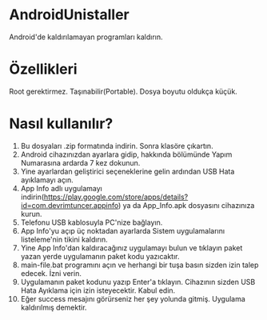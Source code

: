 # AndroidUnistaller
Android'de kaldırılamayan programları kaldırın.

# Özellikleri
Root gerektirmez.
Taşınabilir(Portable).
Dosya boyutu oldukça küçük.

# Nasıl kullanılır?
1) Bu dosyaları .zip formatında indirin. Sonra klasöre çıkartın.
2) Android cihazınızdan ayarlara gidip, hakkında bölümünde Yapım Numarasına ardarda 7 kez dokunun.
3) Yine ayarlardan geliştirici seçeneklerine gelin ardından USB Hata ayıklamayı açın.
4) App Info adlı uygulamayı indirin(https://play.google.com/store/apps/details?id=com.devrimtuncer.appinfo) ya da App_Info.apk dosyasını cihazınıza kurun.
5) Telefonu USB kablosuyla PC'nize bağlayın.
6) App Info'yu açıp üç noktadan ayarlarda Sistem uygulamalarını listeleme'nin tikini kaldırın.
7) Yine App Info'dan kaldıracağınız uygulamayı bulun ve tıklayın paket yazan yerde uygulamanın paket kodu yazıcaktır.
8) main-file.bat programını açın ve herhangi bir tuşa basın sizden izin talep edecek. İzni verin.
9) Uygulamanın paket kodunu yazıp Enter'a tıklayın. Cihazının sizden USB Hata Ayıklama için izin isteyecektir. Kabul edin.
10) Eğer success mesajını görürseniz her şey yolunda gitmiş. Uygulama kaldırılmış demektir.
